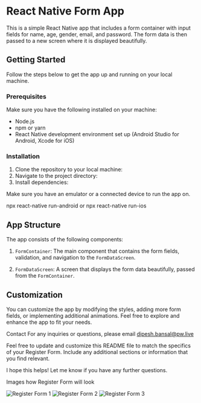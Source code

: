 # React Native Form App

This is a simple React Native app that includes a form container with input fields for name, age, gender, email, and password. The form data is then passed to a new screen where it is displayed beautifully.

## Getting Started

Follow the steps below to get the app up and running on your local machine.

### Prerequisites

Make sure you have the following installed on your machine:

- Node.js
- npm or yarn
- React Native development environment set up (Android Studio for Android, Xcode for iOS)

### Installation

1. Clone the repository to your local machine:
2. Navigate to the project directory:
3. Install dependencies:

Make sure you have an emulator or a connected device to run the app on.

npx react-native run-android
or
npx react-native run-ios

## App Structure

The app consists of the following components:

1. `FormContainer`: The main component that contains the form fields, validation, and navigation to the `FormDataScreen`.

2. `FormDataScreen`: A screen that displays the form data beautifully, passed from the `FormContainer`.

## Customization

You can customize the app by modifying the styles, adding more form fields, or implementing additional animations. Feel free to explore and enhance the app to fit your needs.

Contact
For any inquiries or questions, please email dipesh.bansal@pw.live

Feel free to update and customize this README file to match the specifics of your Register Form. Include any additional sections or information that you find relevant.

I hope this helps! Let me know if you have any further questions.

Images how Register Form will look

![Register Form 1](https://github.com/dipeshbansal/react-native-register-form/blob/main/assets/IMG-0417.png?raw=true)
![Register Form 2](https://github.com/dipeshbansal/react-native-register-form/blob/main/assets/IMG-0416.png?raw=true)
![Register Form 3](https://github.com/dipeshbansal/react-native-register-form/blob/main/assets/IMG-0415.png?raw=true)


